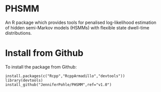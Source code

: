 # PHSMM
An R package which provides tools for penalised log-likelihood estimation of hidden semi-Markov models (HSMMs) with flexible state dwell-time distributions.

# Install from Github
To install the package from Github:
```
install.packages(c("Rcpp","RcppArmadillo","devtools"))
library(devtools)
install_github("JenniferPohle/PHSMM",ref="v1.0")
```
